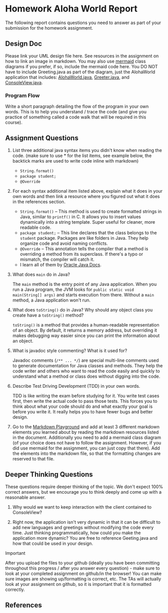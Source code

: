 # Homework Aloha World Report

The following report contains questions you need to answer as part of your submission for the homework assignment. 


## Design Doc
Please link your UML design file here. See resources in the assignment on how to
link an image in markdown. You may also use [mermaid] class diagrams if you prefer, if so, include the mermaid code here.  You DO NOT have to include Greeting.java as part of the diagram, just the AlohaWorld application that includes: [AlohaWorld.java], [Greeter.java], and [ConsoleView.java].



### Program Flow
Write a short paragraph detailing the flow of the program in your own words. This is to help you understand / trace the code (and give you practice of something called a code walk that will be required in this course).


## Assignment Questions

1. List three additional java syntax items you didn't know when reading the code.  (make sure to use * for the list items, see example below, the backtick marks are used to write code inline with markdown)

   * `String.format()`
   * `package student; `
   * `@Override`

2. For each syntax additional item listed above, explain what it does in your own words and then link a resource where you figured out what it does in the references section. 

    * `String.format()` – This method is used to create formatted strings in Java, similar to `printf()` in C. It allows you to insert values dynamically into a string template. Super useful for cleaner, more readable code. 
    * `package student;` – This line declares that the class belongs to the `student` package. Packages are like folders in Java. They help organize code and avoid naming conflicts. 
    * `@Override` – This annotation tells the compiler that a method is overriding a method from its superclass. If there's a typo or mismatch, the compiler will catch it.
    * I learn all of them by [Oracle Java Docs](https://docs.oracle.com).

3. What does `main` do in Java? 

   The `main` method is the entry point of any Java application. When you run a Java program, the JVM looks for `public static void main(String[] args)` and starts execution from there. Without a `main` method, a Java application won't run.


4. What does `toString()` do in Java? Why should any object class you create have a `toString()` method?

   `toString()` is a method that provides a human-readable representation of an object. By default, it returns a memory address, but overriding it makes debugging way easier since you can print the information about an object.


5. What is javadoc style commenting? What is it used for? 

   Javadoc comments (`/** ... */`) are special multi-line comments used to generate documentation for Java classes and methods. They help the code writer and others who want to read the code easily and quickly to understand what a method or class does without digging into the code.



6. Describe Test Driving Development (TDD) in your own words. 

   TDD is like writing the exam before studying for it. You write test cases first, then write the actual code to pass those tests. This forces you to think about what your code should do and what exactly your goal is before you write it. It really helps you to have fewer bugs and better design.


7. Go to the [Markdown Playground](MarkdownPlayground.md) and add at least 3 different markdown elements you learned about by reading the markdown resources listed in the document. Additionally you need to add a mermaid class diagram (of your choice does not have to follow the assignment. However, if you did use mermaid for the assignment, you can just copy that there). Add the elements into the markdown file, so that the formatting changes are reserved to that file. 


## Deeper Thinking Questions

These questions require deeper thinking of the topic. We don't expect 100% correct answers, but we encourage you to think deeply and come up with a reasonable answer. 


1. Why would we want to keep interaction with the client contained to ConsoleView?


2. Right now, the application isn't very dynamic in that it can be difficult to add new languages and greetings without modifying the code every time. Just thinking programmatically,  how could you make the application more dynamic? You are free to reference Geeting.java and how that could be used in your design.



> [!IMPORTANT]
>  After you upload the files to your github (ideally you have been committing throughout this progress / after you answer every question) - make sure to look at your completed assignment on github/in the browser! You can make sure images are showing up/formatting is correct, etc. The TAs will actually look at your assignment on github, so it is important that it is formatted correctly.


## References

[^1]: Final keyword in Java: 2024. https://www.geeksforgeeks.org/final-keyword-in-java/. Accessed: 2024-03-30. 

[^2]: Math (Java Platform SE 17). https://docs.oracle.com/en/java/javase/17/docs/api/java.base/java/lang/Math.html. Accessed: 2024-03-30.


<!-- This is a comment, below this link the links in the document are placed here to make ti easier to read. This is an optional style for markdown, and often as a student you will include the links inline. for example [mermaid](https://mermaid.js.org/intro/syntax-reference.html) -->
[mermaid]: https://mermaid.js.org/intro/syntax-reference.html
[AlohaWorld.java]: src/main/java/student/AlohaWorld.java
[Greeter.java]: src/main/java/student/Greeter.java
[ConsoleView.java]: src/main/java/student/ConsoleView.java